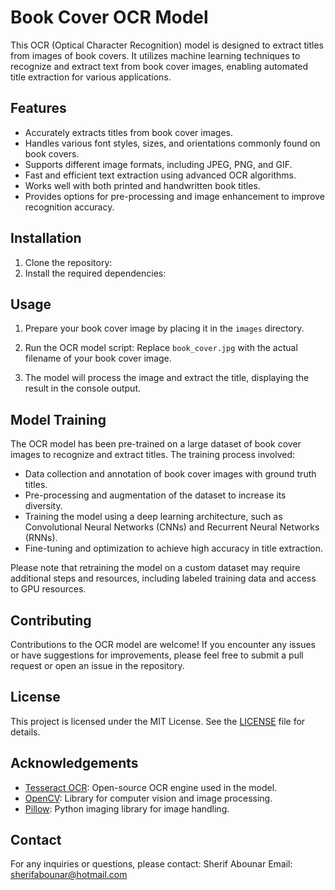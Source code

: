 # Book Cover OCR Model

This OCR (Optical Character Recognition) model is designed to extract titles from images of book covers. It utilizes machine learning techniques to recognize and extract text from book cover images, enabling automated title extraction for various applications.

## Features

- Accurately extracts titles from book cover images.
- Handles various font styles, sizes, and orientations commonly found on book covers.
- Supports different image formats, including JPEG, PNG, and GIF.
- Fast and efficient text extraction using advanced OCR algorithms.
- Works well with both printed and handwritten book titles.
- Provides options for pre-processing and image enhancement to improve recognition accuracy.

## Installation

1. Clone the repository:
2. Install the required dependencies:

## Usage

1. Prepare your book cover image by placing it in the `images` directory.
2. Run the OCR model script:
Replace `book_cover.jpg` with the actual filename of your book cover image.

3. The model will process the image and extract the title, displaying the result in the console output.

## Model Training

The OCR model has been pre-trained on a large dataset of book cover images to recognize and extract titles. The training process involved:

- Data collection and annotation of book cover images with ground truth titles.
- Pre-processing and augmentation of the dataset to increase its diversity.
- Training the model using a deep learning architecture, such as Convolutional Neural Networks (CNNs) and Recurrent Neural Networks (RNNs).
- Fine-tuning and optimization to achieve high accuracy in title extraction.

Please note that retraining the model on a custom dataset may require additional steps and resources, including labeled training data and access to GPU resources.

## Contributing

Contributions to the OCR model are welcome! If you encounter any issues or have suggestions for improvements, please feel free to submit a pull request or open an issue in the repository.

## License

This project is licensed under the MIT License. See the [LICENSE](LICENSE) file for details.

## Acknowledgements

- [Tesseract OCR](https://github.com/tesseract-ocr/tesseract): Open-source OCR engine used in the model.
- [OpenCV](https://opencv.org/): Library for computer vision and image processing.
- [Pillow](https://python-pillow.org/): Python imaging library for image handling.

## Contact

For any inquiries or questions, please contact:
Sherif Abounar
Email: sherifabounar@hotmail.com
